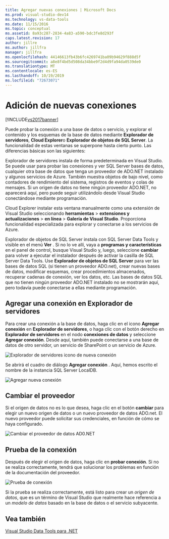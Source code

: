 ```yaml
---
title: Agregar nuevas conexiones | Microsoft Docs
ms.prod: visual-studio-dev14
ms.technology: vs-data-tools
ms.date: 11/15/2016
ms.topic: conceptual
ms.assetid: 8a93c287-2834-4a83-a590-bdc3fe8d293f
caps.latest.revision: 17
author: jillre
ms.author: jillfra
manager: jillfra
ms.openlocfilehash: 44146613fb43b6fc4269741ba09b94629f888d5f
ms.sourcegitcommit: a8e8f4bd5d508da34bbe9f2d4d9fa94da0539de0
ms.translationtype: MT
ms.contentlocale: es-ES
ms.lasthandoff: 10/19/2019
ms.locfileid: "72673071"
---
```

# <a name="add-new-connections"></a>Adición de nuevas conexiones
[!INCLUDE[vs2017banner](../includes/vs2017banner.md)]

Puede probar la conexión a una base de datos o servicio, y explorar el contenido y los esquemas de la base de datos mediante **Explorador de servidores**, **Cloud Explorer**o **Explorador de objetos de SQL Server**. La funcionalidad de estas ventanas se superpone hasta cierto punto. Las diferencias básicas son las siguientes:

 Explorador de servidores instala de forma predeterminada en Visual Studio. Se puede usar para probar las conexiones y ver SQL Server bases de datos, cualquier otra base de datos que tenga un proveedor de ADO.NET instalado y algunos servicios de Azure. También muestra objetos de bajo nivel, como contadores de rendimiento del sistema, registros de eventos y colas de mensajes. Si un origen de datos no tiene ningún proveedor ADO.NET, no aparecerá aquí, pero puede seguir utilizándolo desde Visual Studio conectándose mediante programación.

 Cloud Explorer instalar esta ventana manualmente como una extensión de Visual Studio seleccionando **herramientas**  > **extensiones y actualizaciones**  > **en línea**  > **Galería de Visual Studio**. Proporciona funcionalidad especializada para explorar y conectarse a los servicios de Azure.

 Explorador de objetos de SQL Server instala con SQL Server Data Tools y visible en el menú **Ver** . Si no lo ve allí, vaya a **programas y características** en el panel de control, busque Visual Studio y, luego, seleccione **cambiar** para volver a ejecutar el instalador después de activar la casilla de SQL Server Data Tools. Use **Explorador de objetos de SQL Server** para ver las bases de datos SQL (si tienen un proveedor ADO.net), crear nuevas bases de datos, modificar esquemas, crear procedimientos almacenados, recuperar cadenas de conexión, ver los datos, etc. Las bases de datos SQL que no tienen ningún proveedor ADO.NET instalado no se mostrarán aquí, pero todavía puede conectarse a ellas mediante programación.

## <a name="add-a-connection-in-server-explorer"></a>Agregar una conexión en Explorador de servidores
 Para crear una conexión a la base de datos, haga clic en el icono **Agregar conexión** en **Explorador de servidores**, o haga clic con el botón derecho en **Explorador de servidores** en el nodo **conexiones de datos** y seleccione **Agregar conexión**. Desde aquí, también puede conectarse a una base de datos de otro servidor, un servicio de SharePoint o un servicio de Azure.

 ![Explorador de servidores icono de nueva conexión](../data-tools/media/raddata-server-explorer-new-connection-icon.png "raddata Explorador de servidores icono nueva conexión")

 Se abrirá el cuadro de diálogo **Agregar conexión** . Aquí, hemos escrito el nombre de la instancia SQL Server LocalDB.

 ![Agregar nueva conexión](../data-tools/media/raddata-add-new-connection-dialog.png "raddata cuadro de diálogo Agregar nueva conexión")

## <a name="change-the-provider"></a>Cambiar el proveedor
 Si el origen de datos no es lo que desea, haga clic en el botón **cambiar** para elegir un nuevo origen de datos o un nuevo proveedor de datos ADO.net. El nuevo proveedor puede solicitar sus credenciales, en función de cómo se haya configurado.

 ![Cambiar el proveedor de datos AD0.NET](../data-tools/media/raddata-change-ad0-net-data-provider.png "raddata cambiar el proveedor de datos AD0.NET")

## <a name="test-the-connection"></a>Prueba de la conexión
 Después de elegir el origen de datos, haga clic en **probar conexión**. Si no se realiza correctamente, tendrá que solucionar los problemas en función de la documentación del proveedor.

 ![Prueba de conexión](../data-tools/media/raddata-test-connection.png "Conexión de prueba de raddata")

 Si la prueba se realiza correctamente, está listo para crear un *origen de datos*, que es un término de Visual Studio que realmente hace referencia a un *modelo de datos* basado en la base de datos o el servicio subyacente.

## <a name="see-also"></a>Vea también
 [Visual Studio Data Tools para .NET](../data-tools/visual-studio-data-tools-for-dotnet.md)
